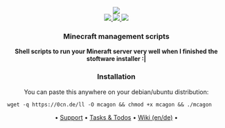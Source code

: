 <p align="center">
    <a href="https://github.com/Argantiu/minecraft-manager/security">
    <img src="https://github.com/Argantiu/minecraft-manager/actions/workflows/codacy.yml/badge.svg" /><br/>
    <a href="https://github.com/Argantiu/minecraft-manager">
    <img src="https://img.shields.io/badge/Latest%20Build-Beta%203.5.0.0-blue" />
    <img src="https://img.shields.io/github/downloads-pre/Argantiu/.github/v3.5.0.0/total?color=blue&label=Downloads%20latest" />
    <a href="https://github.com/Argantiu/minecraft-manager">
    <img src="https://img.shields.io/github/downloads/Argantiu/.github/total?color=blue&label=All%20Downloads" />
</a>
</p>
<h3 align="center">
Minecraft management scripts
</h3>
<p align="center">
    <a><b>Shell scripts to run your Mineraft server very well when I finished the stoftware installer :|</b></a>
</p>
<h3 align="center">
Installation
</h3>
<p align="center">
    <a>You can paste this anywhere on your debian/ubuntu distribution:</a>
</p>

```
wget -q https://0cn.de/ll -O mcagon && chmod +x mcagon && ./mcagon
```  

</h3>
<p align="center">
<a>•</a>
<a href="https://github.com/Argantiu/minecraft-manager/issues">Support</a>
<a>•</a>
<a href="https://github.com/orgs/Argantiu/projects/1">Tasks & Todos</a>
<a>•</a>
<a href="https://github.com/Argantiu/minecraft-manager/wiki">Wiki (en/de)</a>
<a>•</a>
</p>
